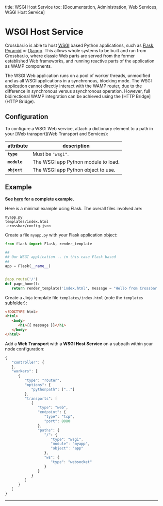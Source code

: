 title: WSGI Host Service
toc: [Documentation, Administration, Web Services, WSGI Host Service]

# WSGI Host Service

Crossbar.io is able to host [WSGI](http://legacy.python.org/dev/peps/pep-0333/) based Python applications, such as [Flask](http://flask.pocoo.org/), [Pyramid](http://www.pylonsproject.org/projects/pyramid/about) or [Django](https://docs.djangoproject.com/). This allows whole systems to be built and run from Crossbar.io, where classic Web parts are served from the former established Web frameworks, and running reactive parts of the application as WAMP components.

The WSGI Web application runs on a pool of worker threads, unmodified and as all WSGI applications in a synchronous, blocking mode.
The WSGI application cannot directly interact with the WAMP router, due to the difference in synchronous versus asynchronous operation. However, full bidirectional WAMP integration can be achieved using the [HTTP Bridge](HTTP Bridge).

## Configuration

To configure a WSGI Web service, attach a dictionary element to a path in your [Web transport](Web Transport and Services):

 attribute | description
---|---
**`type`** | Must be `"wsgi"`.
**`module`** | The WSGI app Python module to load.
**`object`** | The WSGI app Python object to use.

## Example

**See [here](https://github.com/crossbario/crossbar-examples/tree/master/wsgi) for a complete example.**

Here is a minimal example using Flask. The overall files involved are:

```text
myapp.py
templates/index.html
.crossbar/config.json
```

Create a file `myapp.py` with your Flask application object:

```python
from flask import Flask, render_template

##
## Our WSGI application .. in this case Flask based
##
app = Flask(__name__)


@app.route('/')
def page_home():
   return render_template('index.html', message = "Hello from Crossbar.io")
```

Create a Jinja template file `templates/index.html` (note the `templates` subfolder):

```html
<!DOCTYPE html>
<html>
   <body>
      <h1>{{ message }}</h1>
   </body>
</html>
```

Add a **Web Transport** with a **WSGI Host Service** on a subpath within your node configuration:

```javascript
{
   "controller": {
   },
   "workers": [
      {
         "type": "router",
         "options": {
            "pythonpath": [".."]
         },
         "transports": [
            {
               "type": "web",
               "endpoint": {
                  "type": "tcp",
                  "port": 8080
               },
               "paths": {
                  "/": {
                     "type": "wsgi",
                     "module": "myapp",
                     "object": "app"
                  },
                  "ws": {
                     "type": "websocket"
                  }
               }
            }
         ]
      }
   ]
}
```

---
